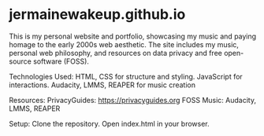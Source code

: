 # jermainewakeup.github.io

This is my personal website and portfolio, showcasing my music and paying homage to the early 2000s web aesthetic. The site includes my music, personal web philosophy, and resources on data privacy and free open-source software (FOSS).

Technologies Used: 
HTML, CSS for structure and styling. JavaScript for interactions. Audacity, LMMS, REAPER for music creation


Resources:
PrivacyGuides: https://privacyguides.org
FOSS Music: Audacity, LMMS, REAPER


Setup:
Clone the repository.
Open index.html in your browser.
